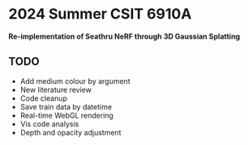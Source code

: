 # 2024 Summer CSIT 6910A
**Re-implementation of Seathru NeRF through 3D Gaussian Splatting**

## TODO
* Add medium colour by argument
* New literature review
* Code cleanup
* Save train data by datetime
* Real-time WebGL rendering
* Vis code analysis
* Depth and opacity adjustment
